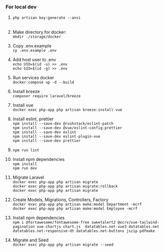 ### For local dev

1) `php artisan key:generate --ansi` <br><br>

2) Make directory for docker: <br>
   `mkdir ./storage/docker` <br>

3) Copy .env.example <br>
   `cp .env.example .env` <br>

4) Add host user to .env <br>
   `echo UID=$(id -u) >> .env` <br>
   `echo GID=$(id -g) >> .env` <br>

5) Run services docker <br>
   `docker-compose up -d --build` <br>

6) Install breeze <br>
   `composer require laravel/breeze` <br>

7) Install vue <br>
   `docker exec php-app php artisan breeze:install vue` <br>

8) Install eslint, prettier <br>
   `npm install --save-dev @rushstack/eslint-patch` <br>
   `npm install --save-dev @vue/eslint-config-prettier` <br>
   `npm install --save-dev eslint` <br>
   `npm install --save-dev eslint-plugin-vue` <br>
   `npm install --save-dev prettier` <br>

9) `npm run lint` <br>

10) Install npm dependencies <br>
    `npm install` <br>
    `npm run dev` <br>

11) Migrate Laravel <br>
    `docker exec php-app php artisan migrate`<br>
    `docker exec php-app php artisan migrate:rollback`<br>
    `docker exec php-app php artisan migrate` <br>

12) Create Models, Migrations, Controllers, Factory <br>
    `docker exec php-app php artisan make:model Department -mcrf` <br>
    `docker exec php-app php artisan make:model Employee -mcrf` <br>

13) Install npm dependencies <br>
    `npm i @fortawesome/fontawesome-free sweetalert2 @ocrv/vue-tailwind-pagination vue-chartjs chart.js  datatables.net-vue3 datatables.net datatables.net-responsive-dt datatables.net-buttons jszip pdfmake` <br>

14) Migrate and Seed <br>
    `docker exec php-app php artisan migrate --seed` <br>
